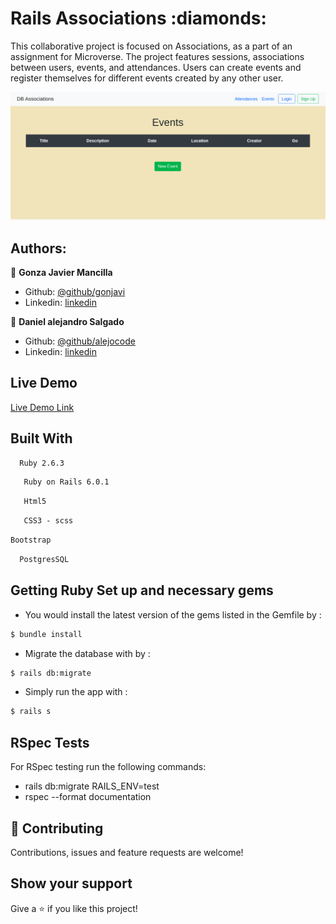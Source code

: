 
<h1>Rails Associations :diamonds:	</h1> 
This collaborative project is focused on Associations, as a part of an assignment for Microverse. The project features sessions, associations between users, events, and attendances. Users can create events and register themselves for different events created by any other user.


![screenshot](./railsbd.png)

## Authors:
 👤 **Gonza Javier Mancilla**

- Github: [@github/gonjavi](https://github.com/gonjavi)
- Linkedin: [linkedin](https://www.linkedin.com/in/g-javier-mancilla-a686a9178/)

 👤 **Daniel alejandro Salgado**

- Github: [@github/alejocode](https://github.com/AlejoCode)
- Linkedin: [linkedin](https://www.linkedin.com/in/daniel-alejandro-salgado-sanchez-13a740b1/)


## Live Demo

[Live Demo Link](https://alejocode-rails-crud.herokuapp.com/)

## Built With
```bash
  Ruby 2.6.3
 ```
 ```bash
   Ruby on Rails 6.0.1
 ```
  ```bash
   Html5
 ```
  ```bash
   CSS3 - scss
 ```
  ```bash
Bootstrap
```
  ```bash
  PostgresSQL
  ```


## Getting Ruby Set up and necessary gems 

* You would install the latest version of the gems listed in the Gemfile by :

```bash
$ bundle install
```
* Migrate the database with by :
```bash
$ rails db:migrate
```
* Simply run the app with :
```bash
$ rails s
```

## RSpec Tests

For RSpec testing run the following commands:

- rails db:migrate RAILS_ENV=test
- rspec --format documentation

## 🤝 Contributing

Contributions, issues and feature requests are welcome!


## Show your support

Give a ⭐️ if you like this project!



